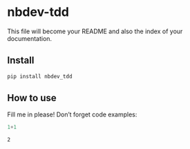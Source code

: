 # nbdev-tdd


<!-- WARNING: THIS FILE WAS AUTOGENERATED! DO NOT EDIT! -->

This file will become your README and also the index of your
documentation.

## Install

``` sh
pip install nbdev_tdd
```

## How to use

Fill me in please! Don’t forget code examples:

``` python
1+1
```

    2
